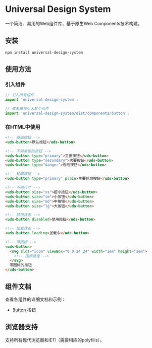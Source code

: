 # Universal Design System

一个简洁、易用的Web组件库，基于原生Web Components技术构建。

## 安装

```bash
npm install universal-design-system
```

## 使用方法

### 引入组件

```js
// 引入所有组件
import 'universal-design-system';

// 或者单独引入某个组件
import 'universal-design-system/dist/components/button';
```

### 在HTML中使用

```html
<!-- 基础按钮 -->
<uds-button>默认按钮</uds-button>

<!-- 不同类型的按钮 -->
<uds-button type="primary">主要按钮</uds-button>
<uds-button type="secondary">次要按钮</uds-button>
<uds-button type="danger">危险按钮</uds-button>

<!-- 轮廓按钮 -->
<uds-button type="primary" plain>主要轮廓按钮</uds-button>

<!-- 不同尺寸 -->
<uds-button size="xs">超小按钮</uds-button>
<uds-button size="sm">小按钮</uds-button>
<uds-button size="md">中按钮</uds-button>
<uds-button size="lg">大按钮</uds-button>

<!-- 禁用状态 -->
<uds-button disabled>禁用按钮</uds-button>

<!-- 加载状态 -->
<uds-button loading>加载中</uds-button>

<!-- 带图标 -->
<uds-button>
  <svg slot="icon" viewBox="0 0 24 24" width="1em" height="1em">
    <!-- 图标路径 -->
  </svg>
  带图标的按钮
</uds-button>
```

## 组件文档

查看各组件的详细文档和示例：

- [Button 按钮](./src/components/button/README.md)

## 浏览器支持

支持所有现代浏览器和IE11（需要相应的polyfills）。

